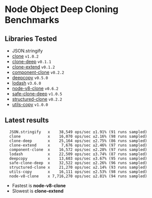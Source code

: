 # Node Object Deep Cloning Benchmarks

## Libraries Tested

- JSON.stringify
- [clone](http://npm.im/clone) `v1.0.2`
- [clone-deep](http://npm.im/clone-deep) `v0.1.1`
- [clone-extend](http://npm.im/clone-extend) `v0.1.2`
- [component-clone](http://npm.im/component-clone) `v0.2.2`
- [deepcopy](http://npm.im/deepcopy) `v0.5.0`
- [lodash](http://npm.im/lodash) `v3.6.0`
- [node-v8-clone](http://npm.im/node-v8-clone) `v0.6.2`
- [safe-clone-deep](http://npm.im/safe-clone-deep) `v1.0.5`
- [structured-clone](http://npm.im/structured-clone) `v0.2.2`
- [utils-copy](http://npm.im/utils-copy) `v1.0.0`

## Latest results

```
  JSON.stringify   x    38,549 ops/sec ±1.91% (91 runs sampled)
  clone            x    16,070 ops/sec ±2.16% (98 runs sampled)
  clone-deep       x    25,164 ops/sec ±2.75% (86 runs sampled)
  clone-extend     x     7,676 ops/sec ±2.46% (97 runs sampled)
  component-clone  x    16,572 ops/sec ±2.28% (97 runs sampled)
  lodash           x    22,509 ops/sec ±3.74% (87 runs sampled)
  deepcopy         x    13,603 ops/sec ±3.67% (95 runs sampled)
  safe-clone-deep  x    32,522 ops/sec ±2.26% (96 runs sampled)
  structured-clone x    21,270 ops/sec ±2.14% (93 runs sampled)
  utils-copy       x    16,111 ops/sec ±2.53% (98 runs sampled)
  node-v8-clone    x 7,716,270 ops/sec ±2.81% (94 runs sampled)
```

- Fastest is **node-v8-clone**
- Slowest is **clone-extend**
